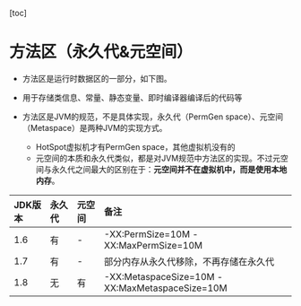 [toc]

# 方法区（永久代&元空间）
- 方法区是运行时数据区的一部分，如下图。
- 用于存储类信息、常量、静态变量、即时编译器编译后的代码等

- 方法区是JVM的规范，不是具体实现，永久代（PermGen space）、元空间（Metaspace）是两种JVM的实现方式。
    - HotSpot虚拟机才有PermGen space，其他虚拟机没有的
    - 元空间的本质和永久代类似，都是对JVM规范中方法区的实现。不过元空间与永久代之间最大的区别在于：<b>元空间并不在虚拟机中，而是使用本地内存</b>。




JDK版本|永久代|元空间|备注
:-|:-|:-|:-
1.6|有|-|-XX:PermSize=10M -XX:MaxPermSize=10M
1.7|有|-|部分内存从永久代移除，不再存储在永久代
1.8|无|有|-XX:MetaspaceSize=10M -XX:MaxMetaspaceSize=10M